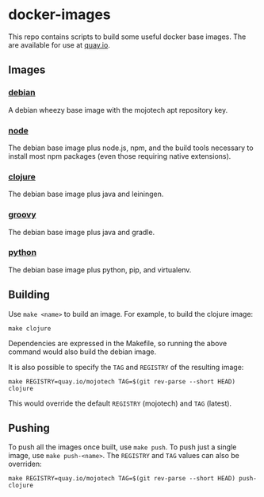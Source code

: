 # docker-images

This repo contains scripts to build some useful docker base images. The are available for use at [quay.io](http://quay.io).

## Images 

### [debian](http://quay.io/mojotech/debian)
A debian wheezy base image with the mojotech apt repository key.


### [node](http://quay.io/mojotech/node)
The debian base image plus node.js, npm, and the build tools necessary to install most npm packages (even those requiring native extensions).


### [clojure](http://quay.io/mojotech/clojure)
The debian base image plus java and leiningen. 

### [groovy](http://quay.io/mojotech/groovy)
The debian base image plus java and gradle. 

### [python](http://quay.io/mojotech/python)
The debian base image plus python, pip, and virtualenv. 


## Building

Use `make <name>` to build an image. For example, to build the clojure image:

    make clojure
    
Dependencies are expressed in the Makefile, so running the above command would also build the debian image. 

It is also possible to specify the `TAG` and `REGISTRY` of the resulting image:

    make REGISTRY=quay.io/mojotech TAG=$(git rev-parse --short HEAD) clojure
    
This would override the default `REGISTRY` (mojotech) and `TAG` (latest).

## Pushing

To push all the images once built, use `make push`. To push just a single image, use `make push-<name>`. The `REGISTRY` and `TAG` values can also be overriden:

    make REGISTRY=quay.io/mojotech TAG=$(git rev-parse --short HEAD) push-clojure
